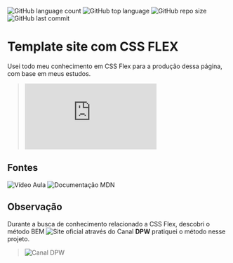![GitHub language count](https://img.shields.io/github/languages/count/Luciopbrito/css-flex)
![GitHub top language](https://img.shields.io/github/languages/top/Luciopbrito/css-flex)
![GitHub repo size](https://img.shields.io/github/repo-size/Luciopbrito/css-flex)
![GitHub last commit](https://img.shields.io/github/last-commit/Luciopbrito/css-flex)

# Template site com CSS FLEX

Usei todo meu conhecimento em CSS Flex para a produção dessa página, com base em meus estudos.

> ![site de inspiração](https://www.templatemonsterpreview.com/demo/98276.html?_gl=1*14xce8*_ga*MTU5MDc0MDI4Ni4xNjQzNTc1ODUz*_ga_FTPYEGT5LY*MTY0MzU3NTg1Mi4xLjEuMTY0MzU3NTg3OS4zMw..&_ga=2.35133988.465240710.1643575853-1590740286.1643575853&_gac=1.247410934.1643575859.Cj0KCQiAi9mPBhCJARIsAHchl1wNddFMgYgFZG1CeY6193vfDsqbOVxcgkObtE7r5rH74crUs8brE5MaAkFPEALw_wcB)

## Fontes

![Vídeo Aula](https://www.youtube.com/watch?v=d-fUTdDgHt8)
![Documentação MDN](https://developer.mozilla.org/pt-BR/docs/Web/CSS/CSS_Flexible_Box_Layout)

## Observação

Durante a busca de conhecimento relacionado a CSS Flex, descobri o método BEM ![Site oficial](http://getbem.com/)
através do Canal **DPW** pratiquei o método nesse projeto.

> ![Canal DPW](https://www.youtube.com/channel/UCdHcHgSrWidiOg-mNFNB1Nw)
